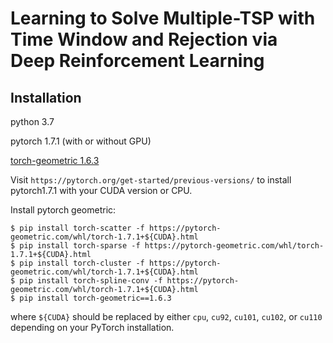# Learning to Solve Multiple-TSP with Time Window and Rejection via Deep Reinforcement Learning

## Installation
python 3.7

pytorch 1.7.1 (with or without GPU)

[torch-geometric 1.6.3](https://github.com/rusty1s/pytorch_geometric)

Visit ``https://pytorch.org/get-started/previous-versions/`` to install pytorch1.7.1 with your CUDA version or CPU.

Install pytorch geometric:
````
$ pip install torch-scatter -f https://pytorch-geometric.com/whl/torch-1.7.1+${CUDA}.html
$ pip install torch-sparse -f https://pytorch-geometric.com/whl/torch-1.7.1+${CUDA}.html
$ pip install torch-cluster -f https://pytorch-geometric.com/whl/torch-1.7.1+${CUDA}.html
$ pip install torch-spline-conv -f https://pytorch-geometric.com/whl/torch-1.7.1+${CUDA}.html
$ pip install torch-geometric==1.6.3
````
where `${CUDA}` should be replaced by either `cpu`, `cu92`, `cu101`, `cu102`, or `cu110` depending on your PyTorch installation.

